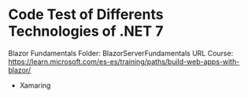 # Code Test of Differents Technologies of .NET 7

Blazor Fundamentals
Folder: BlazorServerFundamentals
URL Course: https://learn.microsoft.com/es-es/training/paths/build-web-apps-with-blazor/


- Xamaring